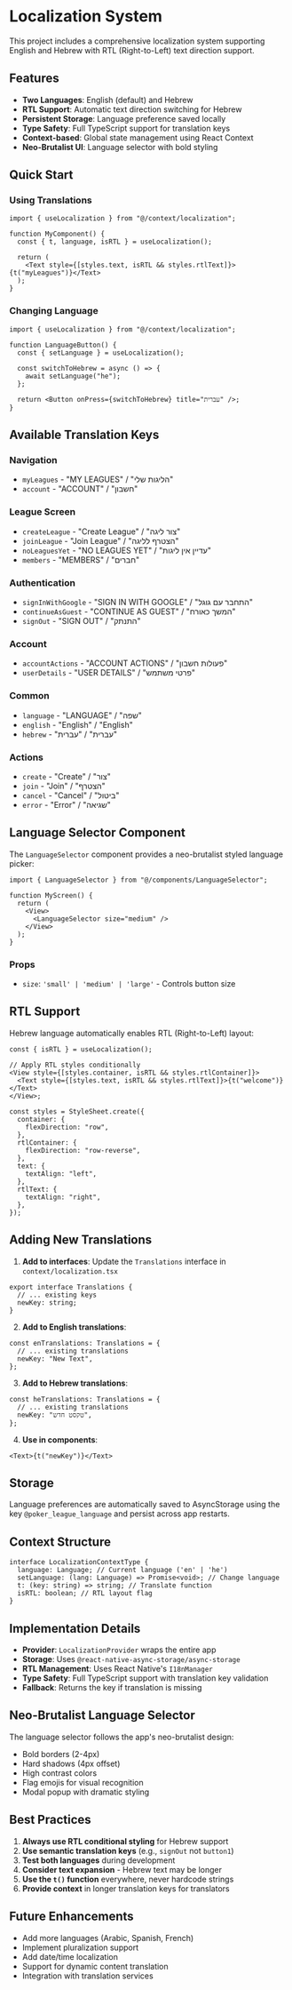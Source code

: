 # Localization System

This project includes a comprehensive localization system supporting English and Hebrew with RTL (Right-to-Left) text direction support.

## Features

- **Two Languages**: English (default) and Hebrew
- **RTL Support**: Automatic text direction switching for Hebrew
- **Persistent Storage**: Language preference saved locally
- **Type Safety**: Full TypeScript support for translation keys
- **Context-based**: Global state management using React Context
- **Neo-Brutalist UI**: Language selector with bold styling

## Quick Start

### Using Translations

```tsx
import { useLocalization } from "@/context/localization";

function MyComponent() {
  const { t, language, isRTL } = useLocalization();

  return (
    <Text style={[styles.text, isRTL && styles.rtlText]}>{t("myLeagues")}</Text>
  );
}
```

### Changing Language

```tsx
import { useLocalization } from "@/context/localization";

function LanguageButton() {
  const { setLanguage } = useLocalization();

  const switchToHebrew = async () => {
    await setLanguage("he");
  };

  return <Button onPress={switchToHebrew} title="עברית" />;
}
```

## Available Translation Keys

### Navigation

- `myLeagues` - "MY LEAGUES" / "הליגות שלי"
- `account` - "ACCOUNT" / "חשבון"

### League Screen

- `createLeague` - "Create League" / "צור ליגה"
- `joinLeague` - "Join League" / "הצטרף לליגה"
- `noLeaguesYet` - "NO LEAGUES YET" / "עדיין אין ליגות"
- `members` - "MEMBERS" / "חברים"

### Authentication

- `signInWithGoogle` - "SIGN IN WITH GOOGLE" / "התחבר עם גוגל"
- `continueAsGuest` - "CONTINUE AS GUEST" / "המשך כאורח"
- `signOut` - "SIGN OUT" / "התנתק"

### Account

- `accountActions` - "ACCOUNT ACTIONS" / "פעולות חשבון"
- `userDetails` - "USER DETAILS" / "פרטי משתמש"

### Common

- `language` - "LANGUAGE" / "שפה"
- `english` - "English" / "English"
- `hebrew` - "עברית" / "עברית"

### Actions

- `create` - "Create" / "צור"
- `join` - "Join" / "הצטרף"
- `cancel` - "Cancel" / "ביטול"
- `error` - "Error" / "שגיאה"

## Language Selector Component

The `LanguageSelector` component provides a neo-brutalist styled language picker:

```tsx
import { LanguageSelector } from "@/components/LanguageSelector";

function MyScreen() {
  return (
    <View>
      <LanguageSelector size="medium" />
    </View>
  );
}
```

### Props

- `size`: `'small' | 'medium' | 'large'` - Controls button size

## RTL Support

Hebrew language automatically enables RTL (Right-to-Left) layout:

```tsx
const { isRTL } = useLocalization();

// Apply RTL styles conditionally
<View style={[styles.container, isRTL && styles.rtlContainer]}>
  <Text style={[styles.text, isRTL && styles.rtlText]}>{t("welcome")}</Text>
</View>;

const styles = StyleSheet.create({
  container: {
    flexDirection: "row",
  },
  rtlContainer: {
    flexDirection: "row-reverse",
  },
  text: {
    textAlign: "left",
  },
  rtlText: {
    textAlign: "right",
  },
});
```

## Adding New Translations

1. **Add to interfaces**: Update the `Translations` interface in `context/localization.tsx`

```tsx
export interface Translations {
  // ... existing keys
  newKey: string;
}
```

2. **Add to English translations**:

```tsx
const enTranslations: Translations = {
  // ... existing translations
  newKey: "New Text",
};
```

3. **Add to Hebrew translations**:

```tsx
const heTranslations: Translations = {
  // ... existing translations
  newKey: "טקסט חדש",
};
```

4. **Use in components**:

```tsx
<Text>{t("newKey")}</Text>
```

## Storage

Language preferences are automatically saved to AsyncStorage using the key `@poker_league_language` and persist across app restarts.

## Context Structure

```tsx
interface LocalizationContextType {
  language: Language; // Current language ('en' | 'he')
  setLanguage: (lang: Language) => Promise<void>; // Change language
  t: (key: string) => string; // Translate function
  isRTL: boolean; // RTL layout flag
}
```

## Implementation Details

- **Provider**: `LocalizationProvider` wraps the entire app
- **Storage**: Uses `@react-native-async-storage/async-storage`
- **RTL Management**: Uses React Native's `I18nManager`
- **Type Safety**: Full TypeScript support with translation key validation
- **Fallback**: Returns the key if translation is missing

## Neo-Brutalist Language Selector

The language selector follows the app's neo-brutalist design:

- Bold borders (2-4px)
- Hard shadows (4px offset)
- High contrast colors
- Flag emojis for visual recognition
- Modal popup with dramatic styling

## Best Practices

1. **Always use RTL conditional styling** for Hebrew support
2. **Use semantic translation keys** (e.g., `signOut` not `button1`)
3. **Test both languages** during development
4. **Consider text expansion** - Hebrew text may be longer
5. **Use the `t()` function** everywhere, never hardcode strings
6. **Provide context** in longer translation keys for translators

## Future Enhancements

- Add more languages (Arabic, Spanish, French)
- Implement pluralization support
- Add date/time localization
- Support for dynamic content translation
- Integration with translation services
